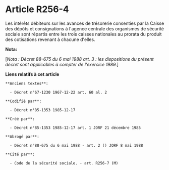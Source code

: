 # Article R256-4

Les intérêts débiteurs sur les avances de trésorerie consenties par la Caisse des dépôts et consignations à l'agence centrale
des organismes de sécurité sociale   sont répartis entre les trois caisses nationales au prorata du produit des cotisations
revenant à chacune d'elles.

**Nota:**

[*Nota : Décret 88-675 du 6 mai 1988 art. 3 : les dispositions du présent décret sont applicables à compter de l'exercice
1989.*]

**Liens relatifs à cet article**

	**Anciens textes**:

	  - Décret n°67-1230 1967-12-22 art. 60 al. 2

	**Codifié par**:

	  - Décret n°85-1353 1985-12-17

	**Créé par**:

	  - Décret n°85-1353 1985-12-17 art. 1 JORF 21 décembre 1985

	**Abrogé par**:

	  - Décret n°88-675 du 6 mai 1988 - art. 2 () JORF 8 mai 1988

	**Cité par**:

	  - Code de la sécurité sociale. - art. R256-7 (M)
